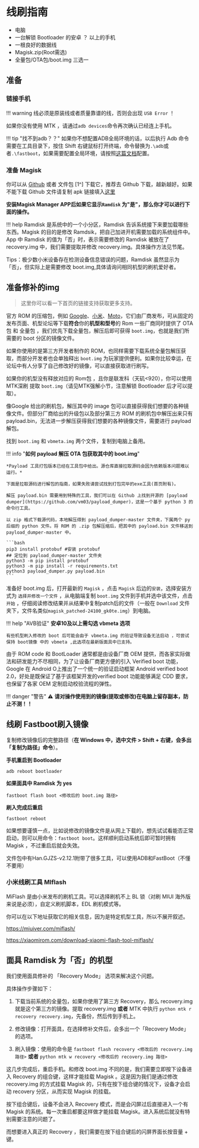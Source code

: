# 线刷指南

- 电脑
- 一台解锁 Bootloader 的安卓 ？ 以上的手机
- 一根良好的数据线
- Magisk.zip(Root需选)
- 全量包/OTA包/boot.img 三选一

## 准备

### 链接手机

!!! warning
    线必须是原装线或者质量靠谱的线，否则会出现 `USB Error` ！

如果你没有使用 MTK ，请通过`adb devices`命令再次确认已经连上手机。

!!! tip "找不到adb？？"
    如果你不想配置ADB全局环境的话，以后执行 Adb 命令需要在工具目录下，按住 Shift 右键鼠标打开终端，命令替换为`.\adb`或者`.\fastboot`，如果需要配置全局环境，请按照[这篇文档](https://www.sunzn.com/2018/08/02/Windows-10-%E4%B8%8B%E9%85%8D%E7%BD%AE-ADB-%E7%8E%AF%E5%A2%83%E5%8F%98%E9%87%8F/)配置。

### 准备 **Magisk**

你可以从 [Github](https://github.com/topjohnwu/Magisk/releases) 或者 文件包 [1^] 下载它，推荐去 Github 下载，越新越好。如果不能下载 Github 文件请复制 apk 链接填入[这里](https://ghproxy.com/)

**安装Magisk Manager APP后如果它显示`Ramdisk` 为"是"，那么你才可以进行下面的操作。**

!!! help
    Ramdisk 是系统中的一个小分区，Ramdisk 告诉系统接下来要加载哪些东西。Magisk 的目的是修改 Ramdsik，把自己加进开机需要加载的系统组件中。App 中 Ramdisk 的值为「否」时，表示需要修改的 Ramdisk 被放在了 recovery.img 中，我们需要提取并修改 recovery.img。具体操作方法见节尾。

Tips：极少数小米设备存在检测设备信息错误的问题，Ramdisk 虽然显示为「否」，但实际上是需要修改 boot.img,具体请询问相同机型的刷机爱好者。

## 准备修补的img

>这里你可以看一下首页的链接支持获取更多支持。

官方 ROM 的压缩包，例如 [Google](https://developers.google.com/android/images)、[小米](https://www.miui.com/shuaji-393.html)、[Moto](https://mirrors.lolinet.com/firmware/moto/)，它们由厂商发布，可从固定的发布页面、机型论坛等下载**符合**你的**机型和型号**的 Rom
一些厂商同时提供了 OTA包 和 全量包 ，我们优先下载全量包，解压后即可获得 `boot.img`，也就是我们所需要的 boot 分区的镜像文件。

如果你使用的是第三方开发者制作的 ROM，也同样需要下载系统全量包解压获取，而部分开发者也会单独释出 `boot.img` 为玩家提供便利。如果你比较幸运，在论坛中有人分享了自己修改好的镜像，可以直接获取进行刷写。

如果你的机型没有释放对应的 Rom包 ，且你是联发科（天矶<920），你可以使用 MTK深刷 提取 `boot.img`（请见MTK强解小节，注意解锁 Bootloader 后才可以提取）。

像Google 给出的刷机包，解压其中的 image 包可以直接获得我们想要的各种镜像文件。但部分厂商给出的升级包以及部分第三方 ROM 的刷机包中解压出来只有 payload.bin，无法进一步解压获得我们想要的各种镜像文件，需要进行 payload 解包。

找到 `boot.img` 和 `vbmeta.img` 两个文件，复制到电脑上备用。

!!! info "**如何 payload 解压 OTA 包获取其中的 boot.img**"

    *Payload 工具打包版本已经在工具包中给出。源仓库直接拉取源码会因为依赖版本问题难以运行。*
    
    下面是拉取源码进行解包的指南，如果失败请尝试找到打包完毕的exe工具(首页附有)。

    解压 payload.bin 需要用到特殊的工具，我们可以在 Github 上找到开源的 [payload dumper](https://github.com/vm03/payload_dumper)，这是一个基于 python 3 的命令行工具。

    以 zip 格式下载源代码，本地解压得到 payload_dumper-master 文件夹，下属两个 py 后缀的 python 文件。将 ROM 的 .zip 包解压缩后，把其中的 payload.bin 文件移送到 payload_dumper-master 中。

    ```bash
    pip3 install protobuf #安装 protobuf
    ## 定位到 payload_dumper-master 文件夹
    python3 -m pip install protobuf
    python3 -m pip install -r requirements.txt
    python3 payload_dumper.py payload.bin
    ```

准备好 boot.img 后，打开最新的 `Magisk` ，点击 `Magisk` 后边的`安装`，选择安装方式为 `选择并修改一个文件` ，从电脑端复制 `boot.img` 文件到手机并选中该文件，点击`开始` ，仔细阅读修改结果并从结果中复制patch后的文件（一般在 `Download` 文件夹下，文件名类似`magisk_patched-24100_gk0te.img`）到电脑。

!!! help "AVB验证"
    **安卓10及以上需勾选 vbmeta 选项**

    有些机型刷入修改的 boot 后可能会由于 vbmeta.img 的验证导致设备无法启动 ，可尝试保持 boot镜像 中的 vbmeta ,此选项在最新版面具中已支持。

由于 ROM code 和 BootLoader 通常都是由设备厂商 OEM 提供，而各家实际做法和研发能力不尽相同，为了让设备厂商更方便的引入 Verified boot 功能，Google 在 Android O上推出了一个统一的验证启动框架 Android verified boot 2.0，好处是既保证了基于该框架开发的verified boot 功能能够满足 CDD 要求，也保留了各家 OEM 定制启动校验流程的弹性。

!!! danger "警告"
    ⚠️ **请对操作使用到的镜像(提取或修改)在电脑上留存副本，防止不测！！**

## 线刷 Fastboot刷入镜像

复制修改镜像后的完整路径（**在 Windows 中，选中文件 > Shift + 右键，会多出「复制为路径」命令**）。

**手机重启到 Bootloader**

```
adb reboot bootloader
```

**如果面具中 Ramdisk 为 yes**

```
fastboot flash boot <修改后的 boot.img 路径>
```

**刷入完成后重启**

```
fastboot reboot
```

如果想要谨慎一点，比如说修改的镜像文件是从网上下载的，想先试试看能否正常启动，则可以用命令：`fastboot boot`。这样顺利启动系统后即可暂时拥有 Magisk ，不过重启后就会失效。

文件包中有Han.GJZS-v2.12.1附带了很多工具，可以使用ADB和FastBoot（不懂不要用）

### 小米线刷工具 MIflash

MiFlash 是由小米发布的刷机工具。可以选择刷机不上 BL 锁（对刷 MIUI 海外版来说是必须），自定义刷机脚本，EDL 刷机模式等。

你可以在以下地址获取它的相关信息，因为是特定机型工具，所以不展开叙述。

<https://miuiver.com/miflash/>

<https://xiaomirom.com/download-xiaomi-flash-tool-miflash/>

## 面具 Ramdisk 为「否」的机型

我们使用面具修补的 「Recovery Mode」 选项来解决这个问题。

具体操作步骤如下：

1. 下载当前系统的全量包，如果你使用了第三方 Recovery，那么 recovery.img 就是这个第三方的镜像。提取 recovery.img **或者** MTK 中执行 `python mtk r recovery recovery.img`，先备份，然后传到手机上。

2. 修改镜像：打开面具，在选择修补文件后，会多出一个「Recovery Mode」的选项。

3. 刷入镜像：使用的命令是 `fastboot flash recovery <修改后的 recovery.img 路径>` **或者**  `python mtk w recovery <修改后的 recovery.img 路径>`

这几步完成后，重启手机。和修改 boot.img 不同的是，我们需要立即按下设备进入 Recovery 的组合键，这样才能挂载 Magisk 。这是因为我们是通过修改 recovery.img 的方式挂载 Magisk 的，只有在按下组合键的情况下，设备才会启动 recovery 分区，从而实现 Magisk 的挂载。

按下组合键后，设备不会进入 Recovery 模式，而是会闪屏过后直接进入一个有 Magisk 的系统。每一次重启都要这样做才能挂载 Magisk。进入系统后就没有特别需要注意的问题了。

而想要进入真正的 Recovery ，我们需要在按下组合键后的闪屏界面长按音量 + 键。
